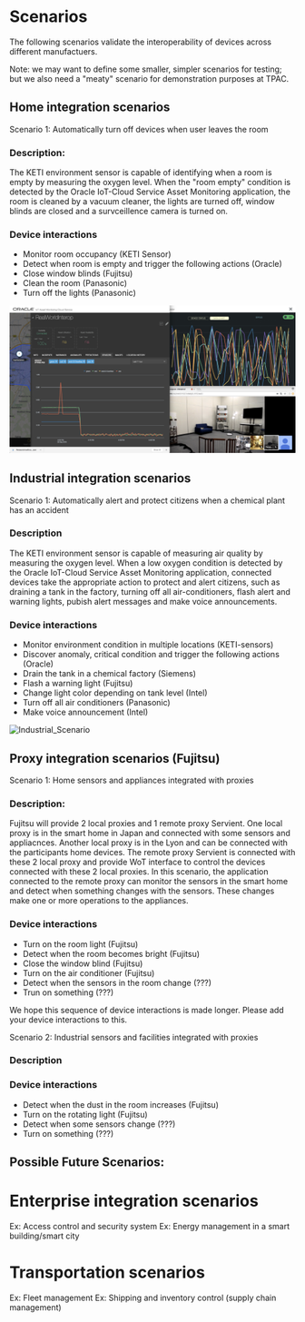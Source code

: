 # Scenarios

The following scenarios validate the interoperability of devices across different manufactuers.

Note: we may want to define some smaller, simpler scenarios for testing; but we also need a "meaty" scenario for demonstration
purposes at TPAC.

## Home integration scenarios

Scenario 1: Automatically turn off devices when user leaves the room  

### Description:
The KETI environment sensor is capable of identifying when a room is empty by measuring the oxygen level.
When the "room empty" condition is detected by the Oracle IoT-Cloud Service Asset Monitoring application,
the room is cleaned by a vacuum cleaner, the lights are turned off, window blinds are closed and
a survceillence camera is turned on.

### Device interactions
- Monitor room occupancy (KETI Sensor)  
- Detect when room is empty and trigger the following actions (Oracle)
- Close window blinds (Fujitsu)
- Clean the room (Panasonic)
- Turn off the lights (Panasonic)

![Home_Scenario](images/Home_Scenario.png)


## Industrial integration scenarios

Scenario 1: Automatically alert and protect citizens when a chemical plant has an accident

### Description
The KETI environment sensor is capable of measuring air quality by measuring the oxygen level.
When a low oxygen condition is detected by the Oracle IoT-Cloud Service Asset Monitoring application,
connected devices take the appropriate action to protect and alert citizens,
such as draining a tank in the factory, turning off all air-conditioners, flash alert and warning lights,
pubish alert messages and make voice announcements.

### Device interactions
- Monitor environment condition in multiple locations (KETI-sensors)
- Discover anomaly, critical condition and trigger the following actions (Oracle)
- Drain the tank in a chemical factory (Siemens)
- Flash a warning light (Fujitsu)
- Change light color depending on tank level (Intel)
- Turn off all air conditioners (Panasonic)
- Make voice announcement (Intel)

![Industrial_Scenario](images/Industrial_Scenario.png)


## Proxy integration scenarios (Fujitsu)

Scenario 1: Home sensors and appliances integrated with proxies

### Description:
Fujitsu will provide 2 local proxies and 1 remote proxy Servient. One local proxy is in the smart home in Japan and 
connected with some sensors and appliacnces. Another local proxy is in the Lyon and can be connected with 
the participants home devices. The remote proxy Servient is connected with these 2 local proxy and provide WoT interface
to control the devices connected with these 2 local proxies.
In this scenario, the application connected to the remote proxy can monitor the sensors in the smart home and 
detect when something changes with the sensors. These changes make one or more operations to the appliances.

### Device interactions
- Turn on the room light (Fujitsu)
- Detect when the room becomes bright (Fujitsu)
- Close the window blind (Fujitsu)
- Turn on the air conditioner (Fujitsu)
- Detect when the sensors in the room change (???)
- Trun on something (???)

We hope this sequence of device interactions is made longer. Please add your device interactions to this.

Scenario 2: Industrial sensors and facilities integrated with proxies

### Description

### Device interactions
- Detect when the dust in the room increases (Fujitsu)
- Turn on the rotating light (Fujitsu)
- Detect when some sensors change (???)
- Turn on something (???)


## Possible Future Scenarios: 
# Enterprise integration scenarios
Ex: Access control and security system
Ex: Energy management in a smart building/smart city
# Transportation scenarios
Ex: Fleet management
Ex: Shipping and inventory control (supply chain management)

